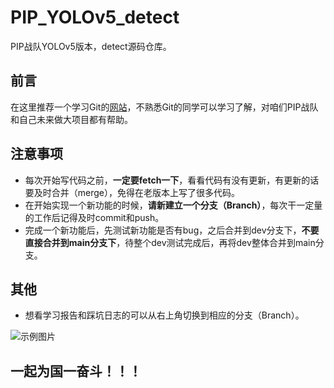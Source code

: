 # PIP_YOLOv5_detect
PIP战队YOLOv5版本，detect源码仓库。
## 前言
在这里推荐一个学习Git的[网站](https://www.liaoxuefeng.com/wiki/896043488029600)，不熟悉Git的同学可以学习了解，对咱们PIP战队和自己未来做大项目都有帮助。
## 注意事项
- 每次开始写代码之前，**一定要fetch一下**，看看代码有没有更新，有更新的话要及时合并（merge），免得在老版本上写了很多代码。
- 在开始实现一个新功能的时候，**请新建立一个分支（Branch）**，每次干一定量的工作后记得及时commit和push。
- 完成一个新功能后，先测试新功能是否有bug，之后合并到dev分支下，**不要直接合并到main分支下**，待整个dev测试完成后，再将dev整体合并到main分支。
## 其他
- 想看学习报告和踩坑日志的可以从右上角切换到相应的分支（Branch）。

![示例图片](https://github.com/gaohaojia/PIP_YOLOv5_detect/blob/images/%E7%A4%BA%E4%BE%8B%E5%9B%BE%E7%89%87.png)
## 一起为国一奋斗！！！